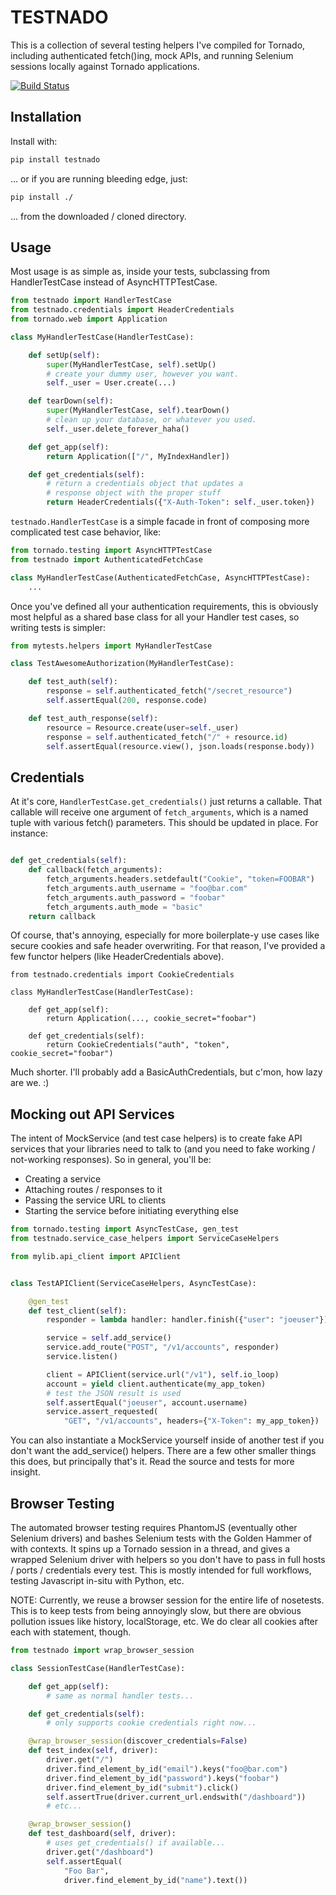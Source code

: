 # TESTNADO

This is a collection of several testing helpers I've compiled for Tornado,
including authenticated fetch()ing, mock APIs, and running Selenium sessions
locally against Tornado applications.

[![Build Status](https://travis-ci.org/joshmarshall/testnado.png?branch=master)](https://travis-ci.org/joshmarshall/testnado)

## Installation
Install with:

```bash
pip install testnado
```

... or if you are running bleeding edge, just:

```bash
pip install ./
```

... from the downloaded / cloned directory.

## Usage
Most usage is as simple as, inside your tests, subclassing from HandlerTestCase
instead of AsyncHTTPTestCase.

```python
from testnado import HandlerTestCase
from testnado.credentials import HeaderCredentials
from tornado.web import Application

class MyHandlerTestCase(HandlerTestCase):

    def setUp(self):
        super(MyHandlerTestCase, self).setUp()
        # create your dummy user, however you want.
        self._user = User.create(...)

    def tearDown(self):
        super(MyHandlerTestCase, self).tearDown()
        # clean up your database, or whatever you used.
        self._user.delete_forever_haha()

    def get_app(self):
        return Application(["/", MyIndexHandler])

    def get_credentials(self):
        # return a credentials object that updates a
        # response object with the proper stuff
        return HeaderCredentials({"X-Auth-Token": self._user.token})
```

`testnado.HandlerTestCase` is a simple facade in front of composing more
complicated test case behavior, like:

```python
from tornado.testing import AsyncHTTPTestCase
from testnado import AuthenticatedFetchCase

class MyHandlerTestCase(AuthenticatedFetchCase, AsyncHTTPTestCase):
    ...
```

Once you've defined all your authentication requirements, this is obviously
most helpful as a shared base class for all your Handler test cases, so writing
tests is simpler:

```python
from mytests.helpers import MyHandlerTestCase

class TestAwesomeAuthorization(MyHandlerTestCase):

    def test_auth(self):
        response = self.authenticated_fetch("/secret_resource")
        self.assertEqual(200, response.code)

    def test_auth_response(self):
        resource = Resource.create(user=self._user)
        response = self.authenticated_fetch("/" + resource.id)
        self.assertEqual(resource.view(), json.loads(response.body))
```

## Credentials
At it's core, `HandlerTestCase.get_credentials()` just returns a callable. That
callable will receive one argument of `fetch_arguments`, which is a named tuple
with various fetch() parameters. This should be updated in place. For instance:

```python

def get_credentials(self):
    def callback(fetch_arguments):
        fetch_arguments.headers.setdefault("Cookie", "token=FOOBAR")
        fetch_arguments.auth_username = "foo@bar.com"
        fetch_arguments.auth_password = "foobar"
        fetch_arguments.auth_mode = "basic"
    return callback

```

Of course, that's annoying, especially for more boilerplate-y use cases like
secure cookies and safe header overwriting. For that reason, I've provided a
few functor helpers (like HeaderCredentials above).

```
from testnado.credentials import CookieCredentials

class MyHandlerTestCase(HandlerTestCase):

    def get_app(self):
        return Application(..., cookie_secret="foobar")

    def get_credentials(self):
        return CookieCredentials("auth", "token", cookie_secret="foobar")
```

Much shorter. I'll probably add a BasicAuthCredentials, but c'mon, how lazy are
we. :)

## Mocking out API Services
The intent of MockService (and test case helpers) is to create fake API
services that your libraries need to talk to (and you need to fake working /
not-working responses). So in general, you'll be:

* Creating a service
* Attaching routes / responses to it
* Passing the service URL to clients
* Starting the service before initiating everything else

```python
from tornado.testing import AsyncTestCase, gen_test
from testnado.service_case_helpers import ServiceCaseHelpers

from mylib.api_client import APIClient


class TestAPIClient(ServiceCaseHelpers, AsyncTestCase):

    @gen_test
    def test_client(self):
        responder = lambda handler: handler.finish({"user": "joeuser"})

        service = self.add_service()
        service.add_route("POST", "/v1/accounts", responder)
        service.listen()

        client = APIClient(service.url("/v1"), self.io_loop)
        account = yield client.authenticate(my_app_token)
        # test the JSON result is used
        self.assertEqual("joeuser", account.username)
        service.assert_requested(
            "GET", "/v1/accounts", headers={"X-Token": my_app_token})
```

You can also instantiate a MockService yourself inside of another
test if you don't want the add_service() helpers. There are a few other
smaller things this does, but principally that's it. Read the source and
tests for more insight.

## Browser Testing
The automated browser testing requires PhantomJS (eventually other Selenium
drivers) and bashes Selenium tests with the Golden Hammer of with contexts. It
spins up a Tornado session in a thread, and gives a wrapped Selenium driver
with helpers so you don't have to pass in full hosts / ports / credentials
every test. This is mostly intended for full workflows, testing Javascript
in-situ with Python, etc.

NOTE: Currently, we reuse a browser session for the entire life of nosetests.
This is to keep tests from being annoyingly slow, but there are obvious
pollution issues like history, localStorage, etc. We do clear all cookies after
each with statement, though.

```python
from testnado import wrap_browser_session

class SessionTestCase(HandlerTestCase):

    def get_app(self):
        # same as normal handler tests...

    def get_credentials(self):
        # only supports cookie credentials right now...

    @wrap_browser_session(discover_credentials=False)
    def test_index(self, driver):
        driver.get("/")
        driver.find_element_by_id("email").keys("foo@bar.com")
        driver.find_element_by_id("password").keys("foobar")
        driver.find_element_by_id("submit").click()
        self.assertTrue(driver.current_url.endswith("/dashboard"))
        # etc...

    @wrap_browser_session()
    def test_dashboard(self, driver):
        # uses get_credentials() if available...
        driver.get("/dashboard")
        self.assertEqual(
            "Foo Bar",
            driver.find_element_by_id("name").text())
```
